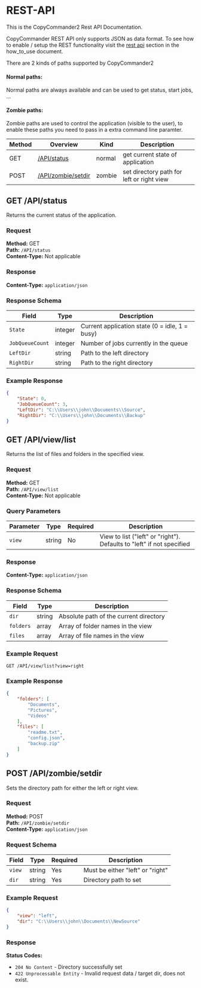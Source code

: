 # REST-API

This is the CopyCommander2 Rest API Documentation.

CopyCommander REST API only supports JSON as data format. To see how to enable / setup the REST functionality visit the [rest api](how_to_use.md#rest-api) section in the how_to_use document.

There are 2 kinds of paths supported by CopyCommander2

#### Normal paths:
Normal paths are always available and can be used to get status, start jobs, ...

#### Zombie paths:
Zombie paths are used to control the application (visible to the user), to enable these paths you need to pass in a extra command line paramter.

| Method | Overview | Kind | Description
| --- | --- | --- | --- |
| GET | [/API/status](#get-apistatus) | normal | get current state of application
| POST | [/API/zombie/setdir](#post-apizombiesetdir) | zombie | set directory path for left or right view

## GET /API/status

Returns the current status of the application.

### Request

**Method:** GET  
**Path:** `/API/status`  
**Content-Type:** Not applicable

### Response

**Content-Type:** `application/json`

### Response Schema

| Field | Type | Description |
|-------|------|-------------|
| `State` | integer | Current application state (0 = idle, 1 = busy) |
| `JobQueueCount` | integer | Number of jobs currently in the queue |
| `LeftDir` | string | Path to the left directory |
| `RightDir` | string | Path to the right directory |

### Example Response

```json
{
    "State": 0,
    "JobQueueCount": 3,
    "LeftDir": "C:\\Users\\john\\Documents\\Source",
    "RightDir": "C:\\Users\\john\\Documents\\Backup"
}
```
## GET /API/view/list

Returns the list of files and folders in the specified view.

### Request

**Method:** GET  
**Path:** `/API/view/list`  
**Content-Type:** Not applicable

### Query Parameters

| Parameter | Type | Required | Description |
|-----------|------|----------|-------------|
| `view` | string | No | View to list ("left" or "right"). Defaults to "left" if not specified |

### Response

**Content-Type:** `application/json`

### Response Schema

| Field | Type | Description |
|-------|------|-------------|
| `dir` | string | Absolute path of the current directory |
| `folders` | array | Array of folder names in the view |
| `files` | array | Array of file names in the view |

### Example Request

```
GET /API/view/list?view=right
```

### Example Response

```json
{
    "folders": [
        "Documents",
        "Pictures",
        "Videos"
    ],
    "files": [
        "readme.txt",
        "config.json",
        "backup.zip"
    ]
}
```

## POST /API/zombie/setdir

Sets the directory path for either the left or right view.

### Request

**Method:** POST  
**Path:** `/API/zombie/setdir`  
**Content-Type:** `application/json`

### Request Schema

| Field | Type | Required | Description |
|-------|------|----------|-------------|
| `view` | string | Yes | Must be either "left" or "right" |
| `dir` | string | Yes | Directory path to set |

### Example Request

```json
{
    "view": "left",
    "dir": "C:\\Users\\john\\Documents\\NewSource"
}
```

### Response

**Status Codes:**
- `204 No Content` - Directory successfully set
- `422 Unprocessable Entity` - Invalid request data / target dir, does not exist.